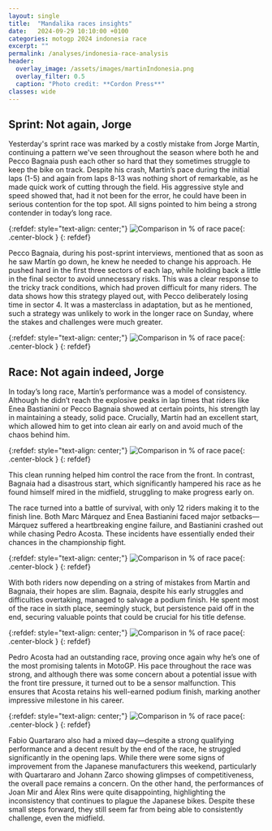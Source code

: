```yaml
---
layout: single
title:  "Mandalika races insights"
date:   2024-09-29 10:10:00 +0100
categories: motogp 2024 indonesia race
excerpt: ""
permalink: /analyses/indonesia-race-analysis
header:
  overlay_image: /assets/images/martinIndonesia.png
  overlay_filter: 0.5 
  caption: "Photo credit: **Cordon Press**"
classes: wide
---
```


## Sprint: Not again, Jorge

Yesterday's sprint race was marked by a costly mistake from Jorge Martín, continuing a pattern we've seen throughout the season where both he and Pecco Bagnaia push each other so hard that they sometimes struggle to keep the bike on track. Despite his crash, Martín’s pace during the initial laps (1-5) and again from laps 8-13 was nothing short of remarkable, as he made quick work of cutting through the field. His aggressive style and speed showed that, had it not been for the error, he could have been in serious contention for the top spot. All signs pointed to him being a strong contender in today’s long race.

{:refdef: style="text-align: center;"}
![Comparison in % of race pace]({{site.baseurl}}/assets/images/indonesia_sprint_lap_chart.png){: .center-block }
{: refdef}

Pecco Bagnaia, during his post-sprint interviews, mentioned that as soon as he saw Martín go down, he knew he needed to change his approach. He pushed hard in the first three sectors of each lap, while holding back a little in the final sector to avoid unnecessary risks. This was a clear response to the tricky track conditions, which had proven difficult for many riders. The data shows how this strategy played out, with Pecco deliberately losing time in sector 4. It was a masterclass in adaptation, but as he mentioned, such a strategy was unlikely to work in the longer race on Sunday, where the stakes and challenges were much greater.

{:refdef: style="text-align: center;"}
![Comparison in % of race pace]({{site.baseurl}}/assets/images/indonesia_sprint_median_sectors.png){: .center-block }
{: refdef}

## Race: Not again indeed, Jorge

In today’s long race, Martín’s performance was a model of consistency. Although he didn’t reach the explosive peaks in lap times that riders like Enea Bastianini or Pecco Bagnaia showed at certain points, his strength lay in maintaining a steady, solid pace. Crucially, Martín had an excellent start, which allowed him to get into clean air early on and avoid much of the chaos behind him.

{:refdef: style="text-align: center;"}
![Comparison in % of race pace]({{site.baseurl}}/assets/images/indonesia_race_race_laps.png){: .center-block }
{: refdef}

This clean running helped him control the race from the front. In contrast, Bagnaia had a disastrous start, which significantly hampered his race as he found himself mired in the midfield, struggling to make progress early on.

The race turned into a battle of survival, with only 12 riders making it to the finish line. Both Marc Márquez and Enea Bastianini faced major setbacks—Márquez suffered a heartbreaking engine failure, and Bastianini crashed out while chasing Pedro Acosta. These incidents have essentially ended their chances in the championship fight.

{:refdef: style="text-align: center;"}
![Comparison in % of race pace]({{site.baseurl}}/assets/images/indonesia_race_lap_chart.png){: .center-block }
{: refdef}

With both riders now depending on a string of mistakes from Martín and Bagnaia, their hopes are slim. Bagnaia, despite his early struggles and difficulties overtaking, managed to salvage a podium finish. He spent most of the race in sixth place, seemingly stuck, but persistence paid off in the end, securing valuable points that could be crucial for his title defense.

{:refdef: style="text-align: center;"}
![Comparison in % of race pace]({{site.baseurl}}/assets/images/indonesia_race_gap_to_leader.png){: .center-block }
{: refdef}

Pedro Acosta had an outstanding race, proving once again why he’s one of the most promising talents in MotoGP. His pace throughout the race was strong, and although there was some concern about a potential issue with the front tire pressure, it turned out to be a sensor malfunction. This ensures that Acosta retains his well-earned podium finish, marking another impressive milestone in his career.

{:refdef: style="text-align: center;"}
![Comparison in % of race pace]({{site.baseurl}}/assets/images/indonesia_race_median_sectors.png){: .center-block }
{: refdef}

Fabio Quartararo also had a mixed day—despite a strong qualifying performance and a decent result by the end of the race, he struggled significantly in the opening laps. While there were some signs of improvement from the Japanese manufacturers this weekend, particularly with Quartararo and Johann Zarco showing glimpses of competitiveness, the overall pace remains a concern. On the other hand, the performances of Joan Mir and Álex Rins were quite disappointing, highlighting the inconsistency that continues to plague the Japanese bikes. Despite these small steps forward, they still seem far from being able to consistently challenge, even the midfield.